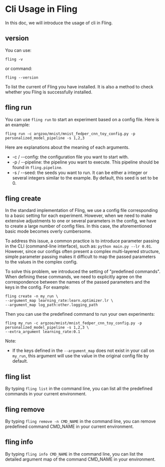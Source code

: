 # Cli Usage in Fling

In this doc, we will introduce the usage of cli in Fling.

## version

You can use:

```shell
fling -v
```

or command:

```shell
fling --version
```

To list the current of Fling you have installed. It is also a method to check whether you Fling is successfully installed.

## fling run

You can use `fling run` to start an experiment based on a config file. Here is an example:

```shell
fling run -c argzoo/mnist/mnist_fedper_cnn_toy_config.py -p personalized_model_pipeline -s 1,2,3
```

Here are explanations about the meaning of each arguments.

- -c / --config: the configuration file you want to start with.
- -p / --pipeline: the pipeline you want to execute. This pipeline should be found in `fling.pipeline`.
- -s / --seed: the seeds you want to run. It can be either a integer or several integers similar to the example. By default, this seed is set to be 0.

## fling create

In the standard implementation of Fling, we use a config file corresponding to a basic setting for each experiment. However, when we need to make extensive adjustments to one or several parameters in the config, we have to create a large number of config files. In this case, the aforementioned basic mode becomes overly cumbersome.

To address this issue, a common practice is to introduce parameter passing in the CLI (command-line interface), such as: `python main.py --lr 0.01`. However, since our configs often present a complex multi-layered structure, simple parameter passing makes it difficult to map the passed parameters to the values in the complex config.

To solve this problem, we introduced the setting of "predefined commands". When defining these commands, we need to explicitly agree on the correspondence between the names of the passed parameters and the keys in the config. For example:

```shell
fling create -n my_run \
--argument_map learning_rate:learn.optimizer.lr \
--argument_map log_path:other.logging_path
```

Then you can use the predefined command to run your own experiments:

```shell
fling my_run -c argzoo/mnist/mnist_fedper_cnn_toy_config.py -p personalized_model_pipeline -s 1,2,3 \
--extra_argument learning_rate:0.1
```

Note:

- If the keys defined in the `--argument_map` does not exist in your call on `my_run`, this argument will use the value in the original config file by default.

## fling list

By typing `fling list` in the command line, you can list all the predefined commands in your current environment.

## fling remove

By typing `fling remove -n CMD_NAME` in the command line, you can remove predefined command CMD_NAME in your current environment.

## fling info

By typing `fling info CMD_NAME` in the command line, you can list the detailed argument map of the command CMD_NAME in your environment.